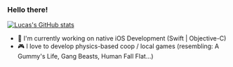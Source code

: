 ### Hello there!
[![Lucas's GitHub stats](https://github-readme-stats.vercel.app/api?username=lucaswkuipers)](https/github.com/anuraghazra/github-readme-stats)

- 📱 I'm currently working on native iOS Development (Swift | Objective-C)
- 🎮 I love to develop physics-based coop / local games (resembling: A Gummy's Life, Gang Beasts, Human Fall Flat...)

<!--
**lucaswkuipers/lucaswkuipers** is a ✨ _special_ ✨ repository because its `README.md` (this file) appears on your GitHub profile.
Here are some ideas to get you started:


- 🌱 I’m currently learning ...
- 👯 I’m looking to collaborate on ...
- 🤔 I’m looking for help with ...
- 💬 Ask me about ...
- 📫 How to reach me: ...
- 😄 Pronouns: ...
- ⚡ Fun fact: ...
-->
